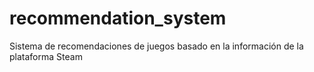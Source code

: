 # recommendation_system
Sistema de recomendaciones de juegos basado en la información de la plataforma Steam
